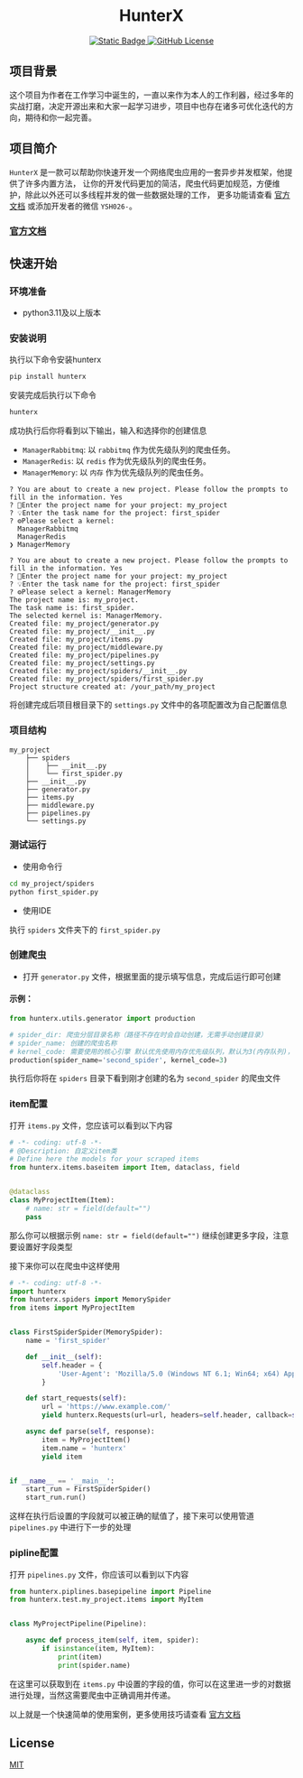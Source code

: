 <h1 align="center">HunterX</h1>
<p align="center">
    <a href="https://www.python.org/">
        <img alt="Static Badge" src="https://img.shields.io/badge/build-%3E%3D3.11-brightgreen?logo=python&logoColor=appveyor&logoSize=violet&label=python&labelColor=abcdef&color=blue&cacheSeconds=3600">
    </a>
    <a href="https://github.com/YSH0313/Hunter/LICENSE">
        <img alt="GitHub License" src="https://img.shields.io/github/license/YSH0313/Hunter?logo=appveyor&logoColor=violet&logoSize=auto&label=license&labelColor=abcdef&color=green&cacheSeconds=3600">
    </a>
</p>

## 项目背景

这个项目为作者在工作学习中诞生的，一直以来作为本人的工作利器，经过多年的实战打磨，决定开源出来和大家一起学习进步，项目中也存在诸多可优化迭代的方向，期待和你一起完善。

## 项目简介

`HunterX` 是一款可以帮助你快速开发一个网络爬虫应用的一套异步并发框架，他提供了许多内置方法，
让你的开发代码更加的简洁，爬虫代码更加规范，方便维护，除此以外还可以多线程并发的做一些数据处理的工作，
更多功能请查看 [官方文档]() 或添加开发者的微信 `YSH026-`。

### [官方文档]()

## 快速开始

### 环境准备

- python3.11及以上版本

### 安装说明

执行以下命令安装hunterx

```bash
pip install hunterx
```

安装完成后执行以下命令

```bash
hunterx
```

成功执行后你将看到以下输出，输入和选择你的创建信息

- `ManagerRabbitmq`: 以 `rabbitmq` 作为优先级队列的爬虫任务。
- `ManagerRedis`: 以 `redis` 作为优先级队列的爬虫任务。
- `ManagerMemory`: 以 `内存` 作为优先级队列的爬虫任务。

```text
? You are about to create a new project. Please follow the prompts to fill in the information. Yes
? 📁Enter the project name for your project: my_project
? 💡Enter the task name for the project: first_spider
? ⚙️Please select a kernel: 
  ManagerRabbitmq
  ManagerRedis
❯ ManagerMemory
```

```text
? You are about to create a new project. Please follow the prompts to fill in the information. Yes
? 📁Enter the project name for your project: my_project
? 💡Enter the task name for the project: first_spider
? ⚙️Please select a kernel: ManagerMemory
The project name is: my_project.
The task name is: first_spider.
The selected kernel is: ManagerMemory.
Created file: my_project/generator.py
Created file: my_project/__init__.py
Created file: my_project/items.py
Created file: my_project/middleware.py
Created file: my_project/pipelines.py
Created file: my_project/settings.py
Created file: my_project/spiders/__init__.py
Created file: my_project/spiders/first_spider.py
Project structure created at: /your_path/my_project
```

将创建完成后项目根目录下的 `settings.py` 文件中的各项配置改为自己配置信息

### 项目结构

```text
my_project
    ├── spiders
    │    ├── __init__.py
    │    └── first_spider.py
    ├── __init__.py
    ├── generator.py
    ├── items.py
    ├── middleware.py
    ├── pipelines.py
    └── settings.py
```

### 测试运行

- 使用命令行

```bash
cd my_project/spiders
python first_spider.py
```

- 使用IDE

执行 `spiders` 文件夹下的 `first_spider.py`

### 创建爬虫

- 打开 `generator.py` 文件，根据里面的提示填写信息，完成后运行即可创建

#### 示例：

```python
from hunterx.utils.generator import production

# spider_dir: 爬虫分层目录名称（路径不存在时会自动创建，无需手动创建目录）
# spider_name: 创建的爬虫名称
# kernel_code: 需要使用的核心引擎 默认优先使用内存优先级队列，默认为3(内存队列)，1为rabbitmq队列，2为redis队列
production(spider_name='second_spider', kernel_code=3)
```

执行后你将在 `spiders` 目录下看到刚才创建的名为 `second_spider` 的爬虫文件

### item配置

打开 `items.py` 文件，您应该可以看到以下内容

```python
# -*- coding: utf-8 -*-
# @Description: 自定义item类
# Define here the models for your scraped items
from hunterx.items.baseitem import Item, dataclass, field


@dataclass
class MyProjectItem(Item):
    # name: str = field(default="")
    pass
```

那么你可以根据示例 `name: str = field(default="")` 继续创建更多字段，注意要设置好字段类型

接下来你可以在爬虫中这样使用

```python
# -*- coding: utf-8 -*-
import hunterx
from hunterx.spiders import MemorySpider
from items import MyProjectItem


class FirstSpiderSpider(MemorySpider):
    name = 'first_spider'

    def __init__(self):
        self.header = {
            'User-Agent': 'Mozilla/5.0 (Windows NT 6.1; Win64; x64) AppleWebKit/537.36 (KHTML, like Gecko) Chrome/73.0.3683.86 Safari/537.36'
        }

    def start_requests(self):
        url = 'https://www.example.com/'
        yield hunterx.Requests(url=url, headers=self.header, callback=self.parse, level=1)

    async def parse(self, response):
        item = MyProjectItem()
        item.name = 'hunterx'
        yield item


if __name__ == '__main__':
    start_run = FirstSpiderSpider()
    start_run.run()

```

这样在执行后设置的字段就可以被正确的赋值了，接下来可以使用管道 `pipelines.py` 中进行下一步的处理

### pipline配置

打开 `pipelines.py` 文件，你应该可以看到以下内容

```python
from hunterx.piplines.basepipeline import Pipeline
from hunterx.test.my_project.items import MyItem


class MyProjectPipeline(Pipeline):

    async def process_item(self, item, spider):
        if isinstance(item, MyItem):
            print(item)
            print(spider.name)
```

在这里可以获取到在 `items.py` 中设置的字段的值，你可以在这里进一步的对数据进行处理，当然这需要爬虫中正确调用并传递。

以上就是一个快速简单的使用案例，更多使用技巧请查看 [官方文档]()

## License

[MIT](/LICENSE)
